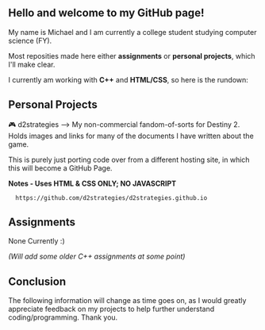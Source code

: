 Hello and welcome to my GitHub page!
------------------------------------
My name is Michael and I am currently a college student studying computer science (FY).

Most reposities made here either **assignments** or **personal projects**, which I'll make clear.

I currently am working with **C++** and **HTML/CSS**, so here is the rundown:


 Personal Projects
-------------------

🎮 d2strategies --> My non-commercial fandom-of-sorts for Destiny 2. Holds images and links for many of the documents I have written about the game.

This is purely just porting code over from a different hosting site, in which this will become a GitHub Page.
                      
**Notes - Uses HTML & CSS ONLY; NO JAVASCRIPT**

      https://github.com/d2strategies/d2strategies.github.io


   Assignments
------------------

None Currently :) 

_(Will add some older C++ assignments at some point)_


   Conclusion
-----------------

The following information will change as time goes on, as I would greatly appreciate feedback on my projects to help further understand coding/programming.
Thank you.
